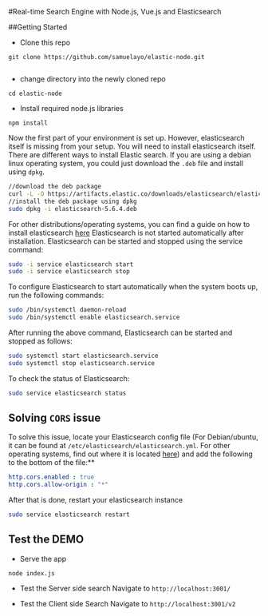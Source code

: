 #Real-time Search Engine with Node.js, Vue.js and Elasticsearch

##Getting Started

- Clone this repo
```
git clone https://github.com/samuelayo/elastic-node.git


```
- change directory into the newly cloned repo
```
cd elastic-node
```
- Install required node.js libraries
```
npm install
```
Now the first part of your environment is set up. However, elasticsearch itself is missing from your setup. You will need to install elasticsearch itself. 
There are different ways to install Elastic search. If you are using a debian linux operating system, you could just download the `.deb` file and install using `dpkg`.
```bash
//download the deb package
curl -L -O https://artifacts.elastic.co/downloads/elasticsearch/elasticsearch-5.6.4.deb
//install the deb package using dpkg
sudo dpkg -i elasticsearch-5.6.4.deb
```
For other distributions/operating systems, you can find a guide on how to install elasticsearch [here](https://www.elastic.co/guide/en/elasticsearch/reference/current/_installation.html)
Elasticsearch is not started automatically after installation. Elasticsearch can be started and stopped using the service command:
```bash
sudo -i service elasticsearch start
sudo -i service elasticsearch stop
```
To configure Elasticsearch to start automatically when the system boots up, run the following commands:
```bash
sudo /bin/systemctl daemon-reload
sudo /bin/systemctl enable elasticsearch.service
```
After running the above command, Elasticsearch can be started and stopped as follows:
```bash
sudo systemctl start elasticsearch.service
sudo systemctl stop elasticsearch.service
```
To check the status of Elasticsearch:
```bash
sudo service elasticsearch status
```

##  Solving `CORS` issue 

To solve this issue, locate your Elasticsearch config file (For Debian/ubuntu, it can be found at `/etc/elasticsearch/elasticsearch.yml`. For other operating systems, find out where it is located [here](https://www.elastic.co/guide/en/elasticsearch/reference/current/settings.html)) and add the following to the bottom of the file:**
```yaml
http.cors.enabled : true
http.cors.allow-origin : "*"
```
After that is done, restart your elasticsearch instance
```bash
sudo service elasticsearch restart
```

## Test the DEMO

- Serve the app

```
node index.js
```

- Test the Server side search
Navigate to `http://localhost:3001/`

- Test the Client side Search
Navigate to `http://localhost:3001/v2`


